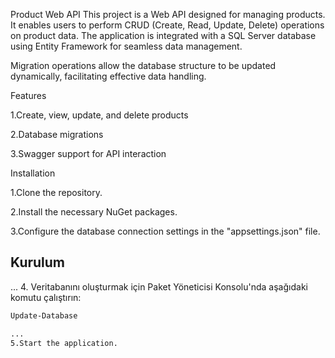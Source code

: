 Product Web API
This project is a Web API designed for managing products. It enables users to perform CRUD (Create, Read, Update, Delete) operations on product data. The application is integrated with a SQL Server database using Entity Framework for seamless data management.

Migration operations allow the database structure to be updated dynamically, facilitating effective data handling.

Features

1.Create, view, update, and delete products

2.Database migrations

3.Swagger support for API interaction

Installation

1.Clone the repository.

2.Install the necessary NuGet packages.

3.Configure the database connection settings in the "appsettings.json" file.

## Kurulum
...
4. Veritabanını oluşturmak için Paket Yöneticisi Konsolu'nda aşağıdaki komutu çalıştırın:

   ```bash
   Update-Database 

...
5.Start the application.
